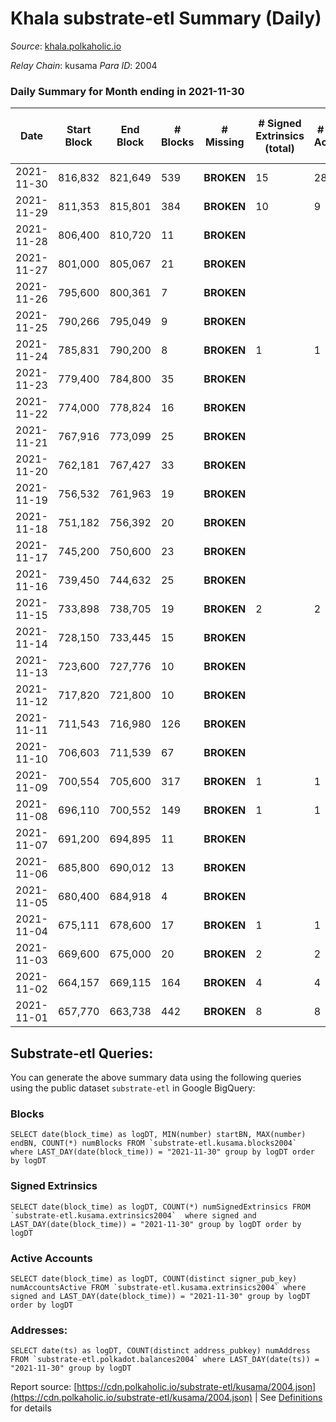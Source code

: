 # Khala substrate-etl Summary (Daily)

_Source_: [khala.polkaholic.io](https://khala.polkaholic.io)

*Relay Chain*: kusama
*Para ID*: 2004



### Daily Summary for Month ending in 2021-11-30


| Date | Start Block | End Block | # Blocks | # Missing | # Signed Extrinsics (total) | # Active Accounts | # Addresses with Balances | # Events | # Transfers | # XCM Transfers In | # XCM Transfers Out |
| ---- | ----------- | --------- | -------- | --------- | --------------------------- | ----------------- | ------------------------- | -------- | ----------- | ------------------ | ------------------- |
| 2021-11-30 | 816,832 | 821,649 | 539 |  **BROKEN**  | 15 | 28 | 13,550 | 1,114 | 15 ($458.05) |   |   |
| 2021-11-29 | 811,353 | 815,801 | 384 |  **BROKEN**  | 10 | 9 | 13,544 | 806 | 5 ($1,509.60) |   |   |
| 2021-11-28 | 806,400 | 810,720 | 11 |  **BROKEN**  |  |  |  | 39 |   |   |   |
| 2021-11-27 | 801,000 | 805,067 | 21 |  **BROKEN**  |  |  |  | 43 |   |   |   |
| 2021-11-26 | 795,600 | 800,361 | 7 |  **BROKEN**  |  |  |  | 21 |   |   |   |
| 2021-11-25 | 790,266 | 795,049 | 9 |  **BROKEN**  |  |  |  | 24 |   |   |   |
| 2021-11-24 | 785,831 | 790,200 | 8 |  **BROKEN**  | 1 | 1 |  | 24 | 1 ($24.11) |   |   |
| 2021-11-23 | 779,400 | 784,800 | 35 |  **BROKEN**  |  |  |  | 72 |   |   |   |
| 2021-11-22 | 774,000 | 778,824 | 16 |  **BROKEN**  |  |  |  | 39 |   |   |   |
| 2021-11-21 | 767,916 | 773,099 | 25 |  **BROKEN**  |  |  |  | 57 |   |   |   |
| 2021-11-20 | 762,181 | 767,427 | 33 |  **BROKEN**  |  |  |  | 73 |   |   |   |
| 2021-11-19 | 756,532 | 761,963 | 19 |  **BROKEN**  |  |  |  | 41 |   |   |   |
| 2021-11-18 | 751,182 | 756,392 | 20 |  **BROKEN**  |  |  |  | 58 |   |   |   |
| 2021-11-17 | 745,200 | 750,600 | 23 |  **BROKEN**  |  |  |  | 52 |   |   |   |
| 2021-11-16 | 739,450 | 744,632 | 25 |  **BROKEN**  |  |  |  | 57 |   |   |   |
| 2021-11-15 | 733,898 | 738,705 | 19 |  **BROKEN**  | 2 | 2 |  | 51 | 2 ($1.69) |   |   |
| 2021-11-14 | 728,150 | 733,445 | 15 |  **BROKEN**  |  |  |  | 38 |   |   |   |
| 2021-11-13 | 723,600 | 727,776 | 10 |  **BROKEN**  |  |  |  | 29 |   |   |   |
| 2021-11-12 | 717,820 | 721,800 | 10 |  **BROKEN**  |  |  |  | 27 |   |   |   |
| 2021-11-11 | 711,543 | 716,980 | 126 |  **BROKEN**  |  |  |  | 259 |   |   |   |
| 2021-11-10 | 706,603 | 711,539 | 67 |  **BROKEN**  |  |  |  | 137 |   |   |   |
| 2021-11-09 | 700,554 | 705,600 | 317 |  **BROKEN**  | 1 | 1 |  | 648 |   |   |   |
| 2021-11-08 | 696,110 | 700,552 | 149 |  **BROKEN**  | 1 | 1 |  | 308 | 1 ($1,790.77) |   |   |
| 2021-11-07 | 691,200 | 694,895 | 11 |  **BROKEN**  |  |  |  | 29 |   |   |   |
| 2021-11-06 | 685,800 | 690,012 | 13 |  **BROKEN**  |  |  |  | 27 |   |   |   |
| 2021-11-05 | 680,400 | 684,918 | 4 |  **BROKEN**  |  |  |  | 15 |   |   |   |
| 2021-11-04 | 675,111 | 678,600 | 17 |  **BROKEN**  | 1 | 1 |  | 44 |   |   |   |
| 2021-11-03 | 669,600 | 675,000 | 20 |  **BROKEN**  | 2 | 2 |  | 58 | 1 ($0.92) |   |   |
| 2021-11-02 | 664,157 | 669,115 | 164 |  **BROKEN**  | 4 | 4 |  | 337 | 4 ($631.48) |   |   |
| 2021-11-01 | 657,770 | 663,738 | 442 |  **BROKEN**  | 8 | 8 |  | 869 | 6 ($132.97) |   |   |

## Substrate-etl Queries:
You can generate the above summary data using the following queries using the public dataset `substrate-etl` in Google BigQuery:


### Blocks
```
SELECT date(block_time) as logDT, MIN(number) startBN, MAX(number) endBN, COUNT(*) numBlocks FROM `substrate-etl.kusama.blocks2004`  where LAST_DAY(date(block_time)) = "2021-11-30" group by logDT order by logDT
```


### Signed Extrinsics
```
SELECT date(block_time) as logDT, COUNT(*) numSignedExtrinsics FROM `substrate-etl.kusama.extrinsics2004`  where signed and LAST_DAY(date(block_time)) = "2021-11-30" group by logDT order by logDT
```


### Active Accounts
```
SELECT date(block_time) as logDT, COUNT(distinct signer_pub_key) numAccountsActive FROM `substrate-etl.kusama.extrinsics2004` where signed and LAST_DAY(date(block_time)) = "2021-11-30" group by logDT order by logDT
```


### Addresses:
```
SELECT date(ts) as logDT, COUNT(distinct address_pubkey) numAddress FROM `substrate-etl.polkadot.balances2004` where LAST_DAY(date(ts)) = "2021-11-30" group by logDT
```



Report source: [https://cdn.polkaholic.io/substrate-etl/kusama/2004.json](https://cdn.polkaholic.io/substrate-etl/kusama/2004.json) | See [Definitions](/DEFINITIONS.md) for details
